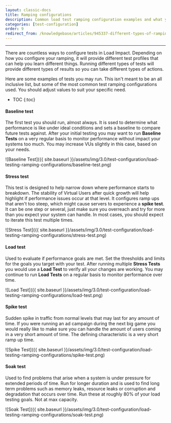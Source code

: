```yaml
---
layout: classic-docs
title: Ramping configurations
description: Common load test ramping configuration examples and what you can learn from using them
categories: [test-configuration]
order: 9
redirect_from: /knowledgebase/articles/945337-different-types-of-ramping-configurations
---
```


***

There are countless ways to configure tests in Load Impact. Depending on how you configure your ramping, it will provide different test profiles that can help you learn different things. Running different types of tests will provide different types of results so you can take different types of actions.

Here are some examples of tests you may run. This isn't meant to be an all inclusive list, but some of the most common test ramping configurations used. You should adjust values to suit your specific need.

- TOC
{:toc}

#### Baseline test

The first test you should run, almost always.  It is ssed to determine what performance is like under ideal conditions and sets a baseline to compare future tests against. After your initial testing you may want to run **Baseline Tests** on a very regular basis to monitor performance without impact your systems too much. You may increase VUs slightly in this case, based on your needs.

![Baseline Test]({{ site.baseurl }}/assets/img/3.0/test-configuration/load-testing-ramping-configurations/baseline-test.png)


#### Stress test

This test is designed to help narrow down where performance starts to breakdown. The stability of Virtual Users after quick growth will help highlight if performance issues occur at that level.  It configures ramp ups that aren't too steep, which might cause servers to experience a **spike test**. It can be one step or several, just make sure you overreach and try for more than you expect your system can handle. In most cases, you should expect to iterate this test multiple times.

![Stress Test]({{ site.baseurl }}/assets/img/3.0/test-configuration/load-testing-ramping-configurations/stress-test.png)


#### Load test

Used to evaluate if performance goals are met. Set the thresholds and limits for the goals you target with your test. After running multiple **Stress Tests** you would use a **Load Test** to verify all your changes are working. You may continue to run **Load Tests** on a regular basis to monitor performance over time.


![Load Test]({{ site.baseurl }}/assets/img/3.0/test-configuration/load-testing-ramping-configurations/load-test.png)


#### Spike test

Sudden spike in traffic from normal levels that may last for any amount of time. If you were running an ad campaign during the next big game you would really like to make sure you can handle the amount of users coming in a very short amount of time. The defining characteristic is a very short ramp up time.

![Spike Test]({{ site.baseurl }}/assets/img/3.0/test-configuration/load-testing-ramping-configurations/spike-test.png)



#### Soak test

Used to find problems that arise when a system is under pressure for extended periods of time. Run for longer duration and is used to find long term problems such as memory leaks, resource leaks or corruption and degradation that occurs over time. Run these at roughly 80% of your load testing goals. Not at max capacity.

![Soak Test]({{ site.baseurl }}/assets/img/3.0/test-configuration/load-testing-ramping-configurations/soak-test.png)

